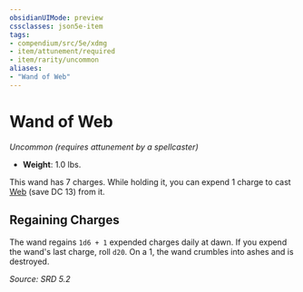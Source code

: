 ```yaml
---
obsidianUIMode: preview
cssclasses: json5e-item
tags:
- compendium/src/5e/xdmg
- item/attunement/required
- item/rarity/uncommon
aliases: 
- "Wand of Web"
---
```

# Wand of Web
*Uncommon (requires attunement by a spellcaster)*  

- **Weight**: 1.0 lbs.

This wand has 7 charges. While holding it, you can expend 1 charge to cast [Web](web-xphb.md) (save DC 13) from it.

## Regaining Charges

The wand regains `1d6 + 1` expended charges daily at dawn. If you expend the wand's last charge, roll `d20`. On a 1, the wand crumbles into ashes and is destroyed.

*Source: SRD 5.2*